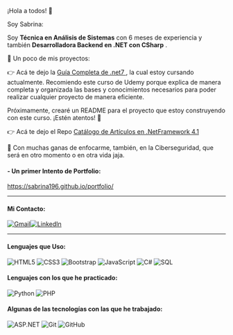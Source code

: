 ¡Hola a todos! 👋

Soy Sabrina:

 Soy **Técnica en Análisis de Sistemas** con 6 meses de experiencia y también **Desarrolladora Backend en .NET con CSharp** .

 :memo: Un poco de mis proyectos:

:point_right: Acá te dejo la [Guía Completa de .net7 ](https://www.udemy.com/course/guia-completa-aspnet-core-mvc-v31/ "Guía Completa de .net7 "), la cual estoy cursando actualmente. Recomiendo este curso de Udemy porque explica de manera completa y organizada las bases y conocimientos necesarios para poder realizar cualquier proyecto de manera eficiente.

Próximamente, crearé un README para el proyecto que estoy construyendo con este curso. ¡Estén atentos! :rocket:


:point_right: Acá te dejo el Repo [Catálogo de Artículos en .NetFramework 4.1](https://github.com/Sabrina196/catalogo_de_articulos)

:speech_balloon: Con muchas ganas de enfocarme, también, en la Ciberseguridad, que será en otro momento o en otra vida jaja.


####  - Un primer Intento de Portfolio:

https://sabrina196.github.io/portfolio/

------------
#### Mi Contacto:


[![Gmail](https://img.shields.io/badge/-GMAIL-D14836?style=for-the-badge&logo=gmail&logoColor=white)](mailto:sabrinapatri96@gmail.com)[![LinkedIn](https://img.shields.io/badge/-LINKEDIN-0077B5?style=for-the-badge&logo=linkedin&logoColor=white)](https://www.linkedin.com/in/sabrinapatri96/)


------------


####  Lenguajes que Uso:



![HTML5](https://img.shields.io/badge/-HTML5-000000?style=flat&logo=html5)
![CSS3](https://img.shields.io/badge/-CSS3-000000?style=flat&logo=CSS3)
![Bootstrap](https://img.shields.io/badge/-Bootstrap-000000?style=flat&logo=bootstrap)
![JavaScript](https://img.shields.io/badge/-JavaScript-000000?style=flat&logo=javascript)
![C#](https://img.shields.io/badge/-CSharp-000000?style=flat&logo=CSharp)
![SQL](https://img.shields.io/badge/-SQL-000000?style=flat&logo=postgresql)

#### Lenguajes con los que he practicado:
![Python](https://img.shields.io/badge/-Python-000000?style=flat&logo=python)
![PHP](https://img.shields.io/badge/-PHP-000000?style=flat&logo=php)

#### Algunas de las tecnologías con las que he trabajado:

![ASP.NET](https://img.shields.io/badge/-.NET-000000?style=flat&logo=.NET)
![Git](https://img.shields.io/badge/-Git-222222?style=flat&logo=git&logoColor=F05032)
![GitHub](https://img.shields.io/badge/-GitHub-222222?style=flat&logo=github&logoColor=181717)
